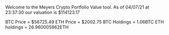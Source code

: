 Welcome to the Meyers Crypto Portfolio Value tool. 
As of 04/07/21 at 23:37:30 our valuation is $114123.17 

BTC Price = $56725.49
 ETH Price = $2002.75
BTC Holdings = 1.06BTC
 ETH holdings = 26.960005962ETH 
